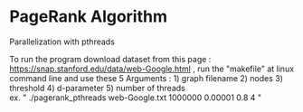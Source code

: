 # PageRank Algorithm
Parallelization with pthreads

To run the program download dataset from this page : https://snap.stanford.edu/data/web-Google.html , run the "makefile" at linux command line and use these 5 Arguments : 1) graph filename 2) nodes 3) threshold 4) d-parameter 5) number of threads   
ex. " ./pagerank_pthreads web-Google.txt 1000000 0.00001 0.8 4 "
